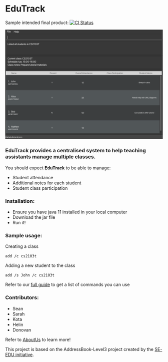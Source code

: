 # EduTrack

Sample intended final product:
[![CI Status](https://github.com/se-edu/addressbook-level3/workflows/Java%20CI/badge.svg)](https://github.com/se-edu/addressbook-level3/actions)

![Ui](docs/images/Ui.png)

### **EduTrack** provides a **centralised system** to help teaching assistants manage multiple classes.<br>
You should expect **EduTrack** to be able to manage:
* Student attendance
* Additional notes for each student
* Student class participation

### Installation:
* Ensure you have java 11 installed in your local computer
* Download the jar file <here>
* Run it!

### Sample usage:
Creating a class
```
add /c cs2103t
```
Adding a new student to the class
```
add /s John /c cs2103t
```
Refer to our [full guide]()  to get a list of commands you can use

### Contributors:
  * Sean
  * Sarah
  * Kota
  * Helin
  * Donovan

  Refer to [AboutUs](https://github.com/AY2324S1-CS2103T-T15-3/tp/blob/master/docs/AboutUs.md) to learn more!

This project is based on the AddressBook-Level3 project created by the [SE-EDU initiative](https://se-education.org).